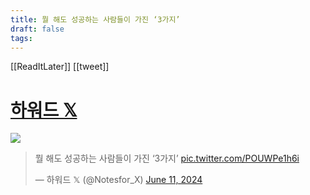 ```yaml
---
title: 뭘 해도 성공하는 사람들이 가진 ‘3가지’
draft: false
tags:
---
```

 

[[ReadItLater]] [[tweet]]

# [하워드 𝕏](https://twitter.com/Notesfor_X/status/1800666255067849096)
![](https://i.imgur.com/7RhUPsJ.png)

> 뭘 해도 성공하는 사람들이 가진 ‘3가지’ [pic.twitter.com/POUWPe1h6i](https://t.co/POUWPe1h6i)
> 
> — 하워드 𝕏 (@Notesfor\_X) [June 11, 2024](https://twitter.com/Notesfor_X/status/1800666255067849096?ref_src=twsrc%5Etfw)